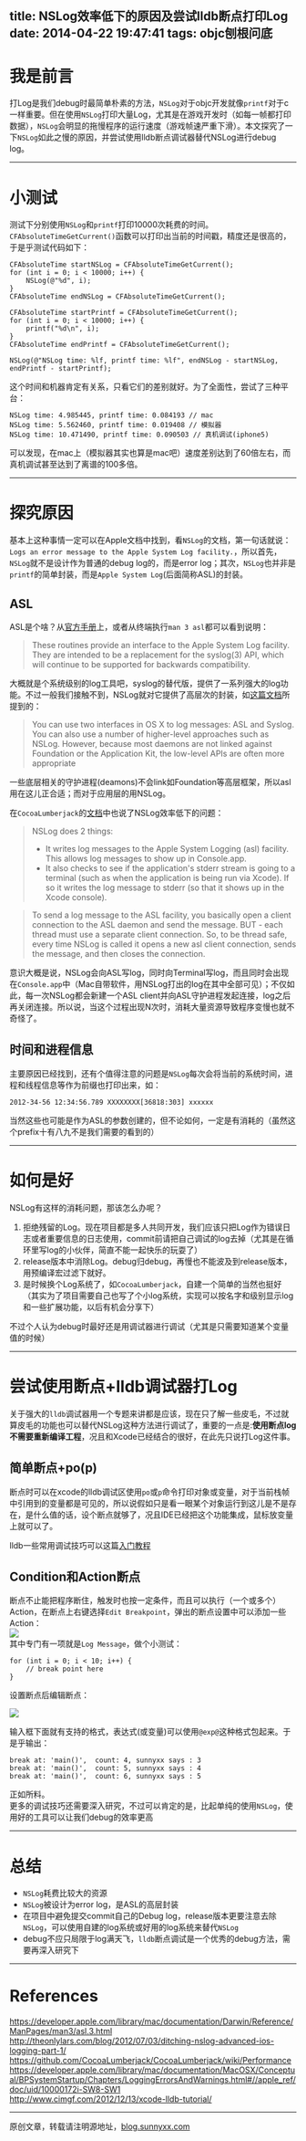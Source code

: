 title: NSLog效率低下的原因及尝试lldb断点打印Log
date: 2014-04-22 19:47:41
tags: objc刨根问底
---

# 我是前言
打Log是我们debug时最简单朴素的方法，`NSLog`对于objc开发就像`printf`对于c一样重要。但在使用`NSLog`打印大量Log，尤其是在游戏开发时（如每一帧都打印数据），`NSLog`会明显的拖慢程序的运行速度（游戏帧速严重下滑）。本文探究了一下`NSLog`如此之慢的原因，并尝试使用lldb断点调试器替代NSLog进行debug log。

-----

# 小测试

测试下分别使用`NSLog`和`printf`打印10000次耗费的时间。`CFAbsoluteTimeGetCurrent()`函数可以打印出当前的时间戳，精度还是很高的，于是乎测试代码如下：

``` objc
CFAbsoluteTime startNSLog = CFAbsoluteTimeGetCurrent();
for (int i = 0; i < 10000; i++) {
    NSLog(@"%d", i);
}
CFAbsoluteTime endNSLog = CFAbsoluteTimeGetCurrent();

CFAbsoluteTime startPrintf = CFAbsoluteTimeGetCurrent();
for (int i = 0; i < 10000; i++) {
    printf("%d\n", i);
}
CFAbsoluteTime endPrintf = CFAbsoluteTimeGetCurrent();

NSLog(@"NSLog time: %lf, printf time: %lf", endNSLog - startNSLog, endPrintf - startPrintf);
```

这个时间和机器肯定有关系，只看它们的差别就好。为了全面性，尝试了三种平台：

``` objc
NSLog time: 4.985445, printf time: 0.084193 // mac
NSLog time: 5.562460, printf time: 0.019408 // 模拟器
NSLog time: 10.471490, printf time: 0.090503 // 真机调试(iphone5)
```

可以发现，在mac上（模拟器其实也算是mac吧）速度差别达到了60倍左右，而真机调试甚至达到了离谱的100多倍。  

-----   

# 探究原因
基本上这种事情一定可以在Apple文档中找到，看`NSLog`的文档，第一句话就说：`Logs an error message to the Apple System Log facility.`，所以首先，`NSLog`就不是设计作为普通的debug log的，而是error log；其次，`NSLog`也并非是`printf`的简单封装，而是`Apple System Log`(后面简称ASL)的封装。   
## ASL
ASL是个啥？从[官方手册](https://developer.apple.com/library/mac/documentation/Darwin/Reference/ManPages/man3/asl.3.html)上，或者从终端执行`man 3 asl`都可以看到说明：   

>These routines provide an interface to the Apple System Log facility.  They are intended to be a
     replacement for the syslog(3) API, which will continue to be supported for backwards compatibility.   


大概就是个系统级别的log工具吧，syslog的替代版，提供了一系列强大的log功能。不过一般我们接触不到，NSLog就对它提供了高层次的封装，如[这篇文档](https://developer.apple.com/library/mac/documentation/macosx/conceptual/bpsystemstartup/Chapters/LoggingErrorsAndWarnings.html#//apple_ref/doc/uid/10000172i-SW8-SW1)所提到的：  

>You can use two interfaces in OS X to log messages: ASL and Syslog. You can also use a number of higher-level approaches such as NSLog. However, because most daemons are not linked against Foundation or the Application Kit, the low-level APIs are often more appropriate   

一些底层相关的守护进程(deamons)不会link如Foundation等高层框架，所以asl用在这儿正合适；而对于应用层的用NSLog。   

在`CocoaLumberjack`的[文档](https://github.com/CocoaLumberjack/CocoaLumberjack/wiki/Performance)中也说了NSLog效率低下的问题：

> NSLog does 2 things:  
> - It writes log messages to the Apple System Logging (asl) facility. This allows log messages to show up in Console.app.   
> - It also checks to see if the application's stderr stream is going to a terminal (such as when the application is being run via Xcode). If so it writes the log message to stderr (so that it shows up in the Xcode console).

> To send a log message to the ASL facility, you basically open a client connection to the ASL daemon and send the message. BUT - each thread must use a separate client connection. So, to be thread safe, every time NSLog is called it opens a new asl client connection, sends the message, and then closes the connection.   

意识大概是说，NSLog会向ASL写log，同时向Terminal写log，而且同时会出现在`Console.app`中（Mac自带软件，用NSLog打出的log在其中全部可见）；不仅如此，每一次NSLog都会新建一个ASL client并向ASL守护进程发起连接，log之后再关闭连接。所以说，当这个过程出现N次时，消耗大量资源导致程序变慢也就不奇怪了。  

## 时间和进程信息
主要原因已经找到，还有个值得注意的问题是`NSLog`每次会将当前的系统时间，进程和线程信息等作为前缀也打印出来，如：  

```
2012-34-56 12:34:56.789 XXXXXXXX[36818:303] xxxxxx
```
当然这些也可能是作为ASL的参数创建的，但不论如何，一定是有消耗的（虽然这个prefix十有八九不是我们需要的看到的）   

------


# 如何是好

NSLog有这样的消耗问题，那该怎么办呢？

1. 拒绝残留的Log。现在项目都是多人共同开发，我们应该只把Log作为错误日志或者重要信息的日志使用，commit前请把自己调试的log去掉（尤其是在循环里写log的小伙伴，简直不能一起快乐的玩耍了）
2. release版本中消除Log。debug归debug，再慢也不能波及到release版本，用预编译宏过滤下就好。
3. 是时候换个Log系统了，如`CocoaLumberjack`，自建一个简单的当然也挺好（其实为了项目需要自己也写了个小log系统，实现可以按名字和级别显示log和一些扩展功能，以后有机会分享下）

不过个人认为debug时最好还是用调试器进行调试（尤其是只需要知道某个变量值的时候）

-----


# 尝试使用断点+lldb调试器打Log

关于强大的`lldb`调试器用一个专题来讲都是应该，现在只了解一些皮毛，不过就算皮毛的功能也可以替代NSLog这种方法进行调试了，重要的一点是:**使用断点log不需要重新编译工程**，况且和Xcode已经结合的很好，在此先只说打Log这件事。   


## 简单断点+po(p)
断点时可以在xcode的lldb调试区使用`po`或`p`命令打印对象或变量，对于当前栈帧中引用到的变量都是可见的，所以说假如只是看一眼某个对象运行到这儿是不是存在，是什么值的话，设个断点就够了，况且IDE已经把这个功能集成，鼠标放变量上就可以了。  

lldb一些常用调试技巧可以这篇[入门教程](http://www.cimgf.com/2012/12/13/xcode-lldb-tutorial/)   

## Condition和Action断点
断点不止能把程序断住，触发时也按一定条件，而且可以执行（一个或多个）Action，在断点上右键选择`Edit Breakpoint`，弹出的断点设置中可以添加一些Action：    
![](http://ww2.sinaimg.cn/large/51530583tw1efobdj4pb3j205002wt8n.jpg)   
其中专门有一项就是`Log Message`，做个小测试：   

``` objc
for (int i = 0; i < 10; i++) {
    // break point here
}
```

设置断点后编辑断点：   

![](http://ww2.sinaimg.cn/large/51530583tw1efobktq0vsj20d806r74z.jpg)

输入框下面就有支持的格式，表达式(或变量)可以使用`@exp@`这种格式包起来。于是乎输出：    

``` objc
break at: 'main()',  count: 4, sunnyxx says : 3
break at: 'main()',  count: 5, sunnyxx says : 4
break at: 'main()',  count: 6, sunnyxx says : 5
```

正如所料。  
更多的调试技巧还需要深入研究，不过可以肯定的是，比起单纯的使用`NSLog`，使用好的工具可以让我们debug的效率更高

-----

# 总结
- `NSLog`耗费比较大的资源
- `NSLog`被设计为error log，是ASL的高层封装
- 在项目中避免提交commit自己的Debug log，release版本更要注意去除`NSLog`，可以使用自建的log系统或好用的log系统来替代`NSLog`      
- debug不应只局限于log满天飞，`lldb`断点调试是一个优秀的debug方法，需要再深入研究下

-----

# References  
https://developer.apple.com/library/mac/documentation/Darwin/Reference/ManPages/man3/asl.3.html
http://theonlylars.com/blog/2012/07/03/ditching-nslog-advanced-ios-logging-part-1/   
https://github.com/CocoaLumberjack/CocoaLumberjack/wiki/Performance   
https://developer.apple.com/library/mac/documentation/MacOSX/Conceptual/BPSystemStartup/Chapters/LoggingErrorsAndWarnings.html#//apple_ref/doc/uid/10000172i-SW8-SW1   
http://www.cimgf.com/2012/12/13/xcode-lldb-tutorial/

-----

原创文章，转载请注明源地址，[blog.sunnyxx.com](http://blog.sunnyxx.com)
